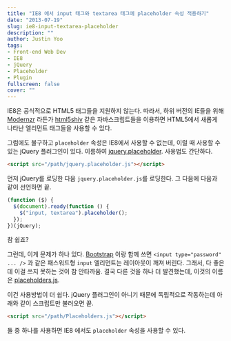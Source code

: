 ```yaml
---
title: "IE8 에서 input 태그와 textarea 태그에 placeholder 속성 적용하기"
date: "2013-07-19"
slug: ie8-input-textarea-placeholder
description: ""
author: Justin Yoo
tags:
- Front-end Web Dev
- IE8
- jQuery
- Placeholder
- Plugin
fullscreen: false
cover: ""
---
```


IE8은 공식적으로 HTML5 태그들을 지원하지 않는다. 따라서, 하위 버전의 IE들을 위해 [Modernzr](http://modernizr.com) 라든가 [html5shiv](https://code.google.com/p/html5shiv) 같은 자바스크립트들을 이용하면 HTML5에서 새롭게 나타난 엘리먼트 태그들을 사용할 수 있다.

그럼에도 불구하고 `placeholder` 속성은 IE8에서 사용할 수 없는데, 이럴 때 사용할 수 있는 jQuery 플러그인이 있다. 이름하여 [jquery.placeholder](https://github.com/mathiasbynens/jquery-placeholder). 사용법도 간단하다.

```html
<script src="/path/jquery.placeholder.js"></script>

```

먼저 jQuery를 로딩한 다음 `jquery.placeholder.js`를 로딩한다. 그 다음에 다음과 같이 선언하면 끝.

```js
(function ($) {
  $(document).ready(function () {
    $("input, textarea").placeholder();
  });
})(jQuery);

```

참 쉽죠?

그런데, 이게 문제가 하나 있다. [Bootstrap](http://twitter.github.io/bootstrap/) 이랑 함께 쓰면 `<input type="password" ... />` 과 같은 패스워드형 `input` 엘리먼트는 레이아웃이 깨져 버린다. 그래서, 다 좋은데 이걸 쓰지 못하는 것이 참 안타까움. 결국 다른 것을 하나 더 발견했는데, 이것의 이름은 [placeholders.js](https://github.com/jamesallardice/Placeholders.js).

이건 사용방법이 더 쉽다. jQuery 플러그인이 아니기 때문에 독립적으로 작동하는데 아래와 같이 스크립트만 불러오면 끝.

```html
<script src="/path/Placeholders.js"></script>

```

둘 중 하나를 사용하면 IE8 에서도 `placeholder` 속성을 사용할 수 있다.
